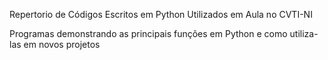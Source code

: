 Repertorio de Códigos Escritos em Python Utilizados em Aula no CVTI-NI

Programas demonstrando as principais funções em Python e como utiliza-las em novos projetos
